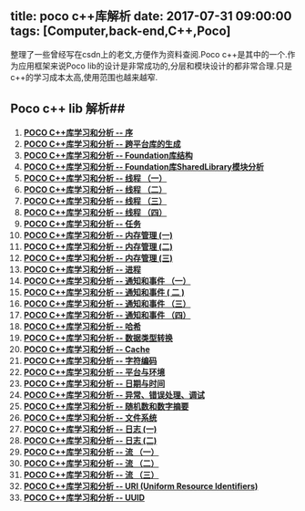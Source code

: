 title: poco c++库解析
date: 2017-07-31 09:00:00
tags: [Computer,back-end,C++,Poco]
---

整理了一些曾经写在csdn上的老文,方便作为资料查阅.Poco c++是其中的一个.作为应用框架来说Poco lib的设计是非常成功的,分层和模块设计的都非常合理.只是c++的学习成本太高,使用范围也越来越窄.

## Poco c++ lib 解析##

1. **[POCO C++库学习和分析 -- 序](http://blog.csdn.net/arau_sh/article/details/8568654)**
2. **[POCO C++库学习和分析 --  跨平台库的生成](http://blog.csdn.net/arau_sh/article/details/8568674)**
3. **[POCO C++库学习和分析 --  Foundation库结构](http://blog.csdn.net/arau_sh/article/details/8568819)**
4. **[POCO C++库学习和分析 -- Foundation库SharedLibrary模块分析](http://blog.csdn.net/arau_sh/article/details/8569638)**
5. **[POCO C++库学习和分析 --  线程 （一）](http://blog.csdn.net/arau_sh/article/details/8573894)**
6. **[POCO C++库学习和分析 --  线程 （二）](http://blog.csdn.net/arau_sh/article/details/8592579)**
7. **[POCO C++库学习和分析 -- 线程 （三）](http://blog.csdn.net/arau_sh/article/details/8615257)**
8. **[POCO C++库学习和分析 -- 线程 （四）](http://blog.csdn.net/arau_sh/article/details/8618571)**
9. **[POCO C++库学习和分析 -- 任务](http://blog.csdn.net/arau_sh/article/details/8620810)**
10. **[POCO C++库学习和分析 -- 内存管理 (一)](http://blog.csdn.net/arau_sh/article/details/8631621)**
11. **[POCO C++库学习和分析 -- 内存管理 (二)](http://blog.csdn.net/arau_sh/article/details/8636559)**
12. **[POCO C++库学习和分析 -- 内存管理 (三)](http://blog.csdn.net/arau_sh/article/details/8639863)**
13. **[POCO C++库学习和分析 -- 进程](http://blog.csdn.net/arau_sh/article/details/8648181)**
14. **[POCO C++库学习和分析 -- 通知和事件 （一）](http://blog.csdn.net/arau_sh/article/details/8664372)**
15. **[POCO C++库学习和分析 -- 通知和事件 ( 二 )](http://blog.csdn.net/arau_sh/article/details/8673459)**
16. **[POCO C++库学习和分析 -- 通知和事件 （三）](http://blog.csdn.net/arau_sh/article/details/8673543)**
17. **[POCO C++库学习和分析 -- 通知和事件 （四）](http://blog.csdn.net/arau_sh/article/details/8673557)**
18. **[POCO C++库学习和分析 -- 哈希](http://blog.csdn.net/arau_sh/article/details/8698257)**
19. **[POCO C++库学习和分析 -- 数据类型转换](http://blog.csdn.net/arau_sh/article/details/8638475)**
20. **[POCO C++库学习和分析 -- Cache](http://blog.csdn.net/arau_sh/article/details/8698434)**
21. **[POCO C++库学习和分析 -- 字符编码](http://blog.csdn.net/arau_sh/article/details/8698398)**
22. **[POCO C++库学习和分析 -- 平台与环境](http://blog.csdn.net/arau_sh/article/details/8698406)**
23. **[POCO C++库学习和分析 -- 日期与时间](http://blog.csdn.net/arau_sh/article/details/8698425)**
24. **[POCO C++库学习和分析 -- 异常、错误处理、调试](http://blog.csdn.net/arau_sh/article/details/8698353)**
25. **[POCO C++库学习和分析 --  随机数和数字摘要](http://blog.csdn.net/arau_sh/article/details/8698418)**
26. **[POCO C++库学习和分析 -- 文件系统](http://blog.csdn.net/arau_sh/article/details/8698448)**
27. **[POCO C++库学习和分析 -- 日志 (一)](http://blog.csdn.net/arau_sh/article/details/8698455)**
28. **[POCO C++库学习和分析 -- 日志 (二)](http://blog.csdn.net/arau_sh/article/details/8809799)**
29. **[POCO C++库学习和分析 -- 流 （一）](http://blog.csdn.net/arau_sh/article/details/8698456)**
30. **[POCO C++库学习和分析 -- 流 （二）](http://blog.csdn.net/arau_sh/article/details/8851662)**
31. **[POCO C++库学习和分析 -- 流 （三）](http://blog.csdn.net/arau_sh/article/details/8851666)**
32. **[POCO C++库学习和分析 -- URI (Uniform Resource Identifiers)](http://blog.csdn.net/arau_sh/article/details/8698463)**
33. **[POCO C++库学习和分析 -- UUID](http://blog.csdn.net/arau_sh/article/details/8698473)**